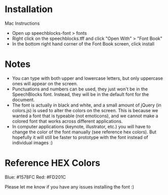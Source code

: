 # Installation

Mac Instructions
* Open up speechblocks-font > fonts
* Right click on the speechblocks.tff and click "Open With" > "Font Book"
* In the bottom right hand corner of the Font Book screen, click install

# Notes
* You can type with both upper and lowercase letters, but only uppercase ones will appear on the screen.
* Punctuations and numbers can be used, they just won't be in the SpeechBlocks font. Instead, they will be in the default font for the document.
* The font is actually in black and white, and a small amount of jQuery (in colors.js) is used to alter the colors on the screen. This is because we wanted a font that is typeable (not emoticons), and we cannot make a colored font that works across different applications.
* In computer applications (keynote, illustrator, etc.) you will have to change the color of the font manually (see reference hex colors). But hopefully it will still be faster to prototype with the font instead of individual images :)

# Reference HEX Colors
Blue: #1578FC
Red: #FD201C

Please let me know if you have any issues installing the font :)